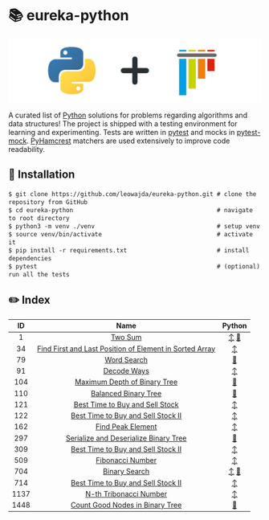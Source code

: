 # :books: eureka-python

![banner](./docs/banner.png "eureka-python")

A curated list of [Python](https://www.python.org/) solutions for problems regarding algorithms and data structures! The project is shipped with a testing environment for learning and experimenting. Tests are written in [pytest](https://docs.pytest.org/en/7.1.x/) and mocks in [pytest-mock](https://pytest-mock.readthedocs.io/en/latest/). [PyHamcrest](https://pyhamcrest.readthedocs.io/en/latest/) matchers are used extensively to improve code readability.

## :pushpin: Installation

```shell
$ git clone https://github.com/leowajda/eureka-python.git # clone the repository from GitHub
$ cd eureka-python                                        # navigate to root directory
$ python3 -m venv ./venv                                  # setup venv
$ source venv/bin/activate                                # activate it
$ pip install -r requirements.txt                         # install dependencies
$ pytest                                                  # (optional) run all the tests
```

## :pencil2: Index

|  ID  |                                                                       Name                                                                        |                                                                                                          Python                                                                                                           |
|:----:|:-------------------------------------------------------------------------------------------------------------------------------------------------:|:-------------------------------------------------------------------------------------------------------------------------------------------------------------------------------------------------------------------------:|
|  1   |                                                 [Two Sum](https://leetcode.com/problems/two-sum/)                                                 | [:arrow_up_down:](https://github.com/leowajda/eureka-python/blob/master/src/array/iterative/lc_0001.py) [:arrows_counterclockwise:](https://github.com/leowajda/eureka-python/blob/master/src/array/recursive/lc_0001.py) |
|  34  | [Find First and Last Position of Element in Sorted Array](https://leetcode.com/problems/find-first-and-last-position-of-element-in-sorted-array/) |                                                          [:arrow_up_down:](https://github.com/leowajda/eureka-python/blob/master/src/array/iterative/lc_0034.py)                                                          |
|  79  |                                             [Word Search](https://leetcode.com/problems/word-search/)                                             |                                                     [:arrows_counterclockwise:](https://github.com/leowajda/eureka-python/blob/master/src/graph/recursive/lc_0079.py)                                                     |
|  91  |                                             [Decode Ways](https://leetcode.com/problems/decode-ways/)                                             |                                                         [:arrow_up_down:](https://github.com/leowajda/eureka-python/blob/master/src/strings/iterative/lc_0091.py)                                                         |
| 104  |                            [Maximum Depth of Binary Tree](https://leetcode.com/problems/maximum-depth-of-binary-tree/)                            |                                                  [:arrows_counterclockwise:](https://github.com/leowajda/eureka-python/blob/master/src/binary_tree/recursive/lc_0104.py)                                                  |
| 110  |                                    [Balanced Binary Tree](https://leetcode.com/problems/balanced-binary-tree/)                                    |                                                  [:arrows_counterclockwise:](https://github.com/leowajda/eureka-python/blob/master/src/binary_tree/recursive/lc_0110.py)                                                  |
| 121  |                         [Best Time to Buy and Sell Stock](https://leetcode.com/problems/best-time-to-buy-and-sell-stock/)                         |                                                          [:arrow_up_down:](https://github.com/leowajda/eureka-python/blob/master/src/array/iterative/lc_0121.py)                                                          |
| 122  |                      [Best Time to Buy and Sell Stock II](https://leetcode.com/problems/best-time-to-buy-and-sell-stock-ii/)                      |                                                          [:arrow_up_down:](https://github.com/leowajda/eureka-python/blob/master/src/array/iterative/lc_0122.py)                                                          |
| 162  |                                       [Find Peak Element](https://leetcode.com/problems/find-peak-element/)                                       |                                                          [:arrow_up_down:](https://github.com/leowajda/eureka-python/blob/master/src/array/iterative/lc_0162.py)                                                          |
| 297  |                   [Serialize and Deserialize Binary Tree](https://leetcode.com/problems/serialize-and-deserialize-binary-tree/)                   |                                                  [:arrows_counterclockwise:](https://github.com/leowajda/eureka-python/blob/master/src/binary_tree/recursive/lc_0297.py)                                                  |
| 309  |                      [Best Time to Buy and Sell Stock II](https://leetcode.com/problems/best-time-to-buy-and-sell-stock-ii/)                      |                                                          [:arrow_up_down:](https://github.com/leowajda/eureka-python/blob/master/src/array/iterative/lc_0309.py)                                                          |
| 509  |                                        [Fibonacci Number](https://leetcode.com/problems/fibonacci-number/)                                        |                                                          [:arrow_up_down:](https://github.com/leowajda/eureka-python/blob/master/src/math/iterative/lc_0509.py)                                                           |
| 704  |                                           [Binary Search](https://leetcode.com/problems/binary-search/)                                           | [:arrow_up_down:](https://github.com/leowajda/eureka-python/blob/master/src/array/iterative/lc_0704.py) [:arrows_counterclockwise:](https://github.com/leowajda/eureka-python/blob/master/src/array/recursive/lc_0704.py) |
| 714  |                      [Best Time to Buy and Sell Stock II](https://leetcode.com/problems/best-time-to-buy-and-sell-stock-ii/)                      |                                                          [:arrow_up_down:](https://github.com/leowajda/eureka-python/blob/master/src/array/iterative/lc_0714.py)                                                          |
| 1137 |                                  [N-th Tribonacci Number](https://leetcode.com/problems/n-th-tribonacci-number/)                                  |                                                          [:arrow_up_down:](https://github.com/leowajda/eureka-python/blob/master/src/math/iterative/lc_1137.py)                                                           |
| 1448 |                         [Count Good Nodes in Binary Tree](https://leetcode.com/problems/count-good-nodes-in-binary-tree/)                         |                                                  [:arrows_counterclockwise:](https://github.com/leowajda/eureka-python/blob/master/src/binary_tree/recursive/lc_1448.py)                                                  |